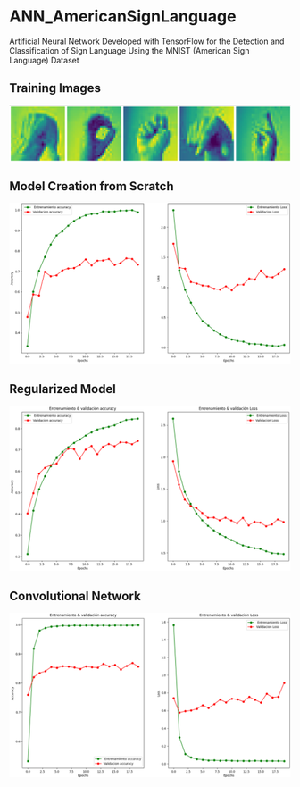 # ANN_AmericanSignLanguage
Artificial Neural Network Developed with TensorFlow for the Detection and Classification of Sign Language Using the MNIST (American Sign Language) Dataset

## Training Images
![Training Images](./Data.png)

## Model Creation from Scratch
![First Model](./First_Model.png)

## Regularized Model
![Regularized Model](./Regularized_Model.png)

## Convolutional Network
![Convolutional Network](./Convolutional_Network.png)
